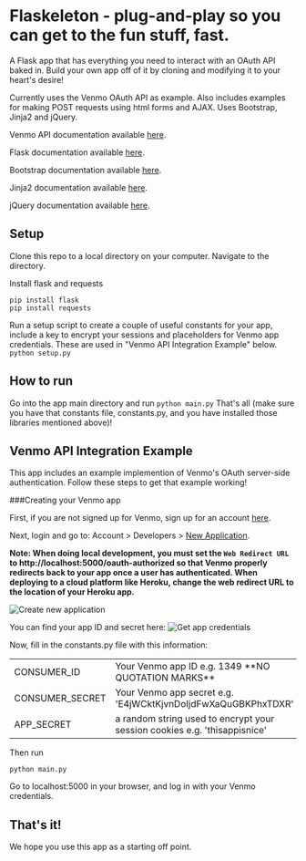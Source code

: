 Flaskeleton - plug-and-play so you can get to the fun stuff, fast.
===============================================================================

A Flask app that has everything you need to interact with an OAuth API baked in. Build your own app off of it by cloning and modifying it to your heart's desire!

Currently uses the Venmo OAuth API as example. Also includes examples for making POST requests using html forms and AJAX. Uses Bootstrap, Jinja2 and jQuery.

Venmo API documentation available [here](http://venmo.com/api).

Flask documentation available [here](http://flask.pocoo.org/).

Bootstrap documentation available [here](http://getbootstrapcom/).

Jinja2 documentation available [here](http://jinja.pocoo.org/docs/).

jQuery documentation available [here](http://jquery.com/).

Setup
-----------
Clone this repo to a local directory on your computer. Navigate to the directory.

Install flask and requests

    pip install flask
    pip install requests

Run a setup script to create a couple of useful constants for your app, include a key to encrypt your sessions
and placeholders for Venmo app credentials. These are used in "Venmo API Integration Example" below.
`python setup.py`

How to run
-----------
Go into the app main directory and
run `python main.py`
That's all (make sure you have that constants file, constants.py, and you have installed those libraries mentioned above)!

Venmo API Integration Example
-----------------------------
This app includes an example implemention of Venmo's OAuth server-side authentication. Follow these steps to get that example working!

###Creating your Venmo app

First, if you are not signed up for Venmo, sign up for an account [here](https://venmo.com/signup).

Next, login and go to: Account > Developers > [New Application](https://venmo.com/account/app/new).

**Note: When doing local development, you must set the `Web Redirect URL` to http://localhost:5000/oauth-authorized so that Venmo properly redirects back to your app once a user has authenticated. When deploying to a cloud platform like Heroku, change the web redirect URL to the location of your Heroku app.**

![Create new application](https://dl.dropbox.com/u/800/Captured/GbalC.png)

You can find your app ID and secret here:
![Get app credentials](https://dl.dropboxusercontent.com/s/9gysjwne1u321fa/ExampleOAuthFlaskAppCredentials.png)

Now, fill in the constants.py file with this information:
<table>
    <tr>
    <td> CONSUMER_ID </td>
    <td> Your Venmo app ID e.g. 1349 **NO QUOTATION MARKS** </td>
    </tr>
    <tr>
    <td> CONSUMER_SECRET </td>
    <td> Your Venmo app secret e.g. 'E4jWCktKjvnDoIjdFwXaQuGBKPhxTDXR' </td>
    </tr>
    <tr>
    <td> APP_SECRET </td>
    <td> a random string used to encrypt your session cookies e.g. 'thisappisnice' </td>
</table>

Then run

    python main.py

Go to localhost:5000 in your browser, and log in with your Venmo credentials. 

That's it!
----------
We hope you use this app as a starting off point.
